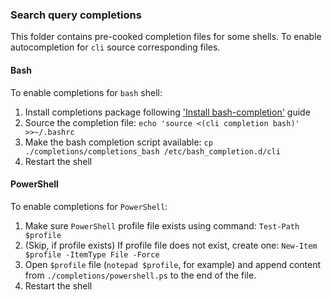### Search query completions
This folder contains pre-cooked completion files for some shells.
To enable autocompletion for `cli` source corresponding files.

#### Bash
To enable completions for `bash` shell:
1. Install completions package following ['Install bash-completion'](https://kubernetes.io/docs/tasks/tools/install-kubectl/#install-bash-completion) guide
2. Source the completion file:
```echo 'source <(cli completion bash)' >>~/.bashrc```
3. Make the bash completion script available:
```cp ./completions/completions_bash /etc/bash_completion.d/cli```
4. Restart the shell

#### PowerShell
To enable completions for `PowerShell`:
1. Make sure `PowerShell` profile file exists using command:
```Test-Path $profile```
2. (Skip, if profile exists) If profile file does not exist, create one:
```New-Item $profile -ItemType File -Force```
3. Open `$profile` file (`notepad $profile`, for example) and append content from `./completions/powershell.ps` to the end of the file.
4. Restart the shell